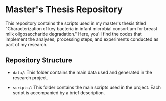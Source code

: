 # Master's Thesis Repository

This repository contains the scripts used in my master's thesis titled "Characterization of key bacteria in infant microbial consortium for breast milk oligosaccharide degradation." Here, you'll find the codes that implement the analyses, processing steps, and experiments conducted as part of my research.

## Repository Structure

- `data/`: This folder contains the main data used and generated in the research project.

- `scripts/`: This folder contains the main scripts used in the project. Each script is accompanied by a brief description.
